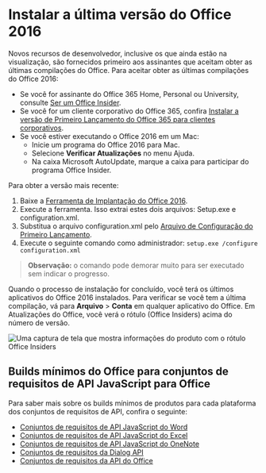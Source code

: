 # <a name="install-the-latest-version-of-office-2016"></a>Instalar a última versão do Office 2016

Novos recursos de desenvolvedor, inclusive os que ainda estão na visualização, são fornecidos primeiro aos assinantes que aceitam obter as últimas compilações do Office. Para aceitar obter as últimas compilações do Office 2016: 

- Se você for assinante do Office 365 Home, Personal ou University, consulte [Ser um Office Insider](https://products.office.com/en-us/office-insider).
- Se você for um cliente corporativo do Office 365, confira [Instalar a versão de Primeiro Lançamento do Office 365 para clientes corporativos](https://support.office.com/en-us/article/Install-the-First-Release-build-for-Office-365-for-business-customers-4dd8ba40-73c0-4468-b778-c7b744d03ead?ui=en-US&rs=en-US&ad=US).
- Se você estiver executando o Office 2016 em um Mac:
    - Inicie um programa do Office 2016 para Mac.
    - Selecione **Verificar Atualizações** no menu Ajuda.
    - Na caixa Microsoft AutoUpdate, marque a caixa para participar do programa Office Insider. 

Para obter a versão mais recente: 

1. Baixe a [Ferramenta de Implantação do Office 2016](https://www.microsoft.com/en-us/download/details.aspx?id=49117). 
2. Execute a ferramenta. Isso extrai estes dois arquivos: Setup.exe e configuration.xml.
3. Substitua o arquivo configuration.xml pelo [Arquivo de Configuração do Primeiro Lançamento](https://raw.githubusercontent.com/OfficeDev/Office-Add-in-Commands-Samples/master/Tools/FirstReleaseConfig/configuration.xml).
4. Execute o seguinte comando como administrador:  `setup.exe /configure configuration.xml` 

>**Observação:** o comando pode demorar muito para ser executado sem indicar o progresso.

Quando o processo de instalação for concluído, você terá os últimos aplicativos do Office 2016 instalados. Para verificar se você tem a última compilação, vá para **Arquivo**  >  **Conta** em qualquer aplicativo do Office. Em Atualizações do Office, você verá o rótulo (Office Insiders) acima do número de versão.

![Uma captura de tela que mostra informações do produto com o rótulo Office Insiders](../../images/officeinsider.PNG)

## <a name="minimum-office-builds-for-office-javascript-api-requirement-sets"></a>Builds mínimos do Office para conjuntos de requisitos de API JavaScript para Office

Para saber mais sobre os builds mínimos de produtos para cada plataforma dos conjuntos de requisitos de API, confira o seguinte:

- [Conjuntos de requisitos de API JavaScript do Word](../../reference/requirement-sets/word-api-requirement-sets.md)
- [Conjuntos de requisitos de API JavaScript do Excel](../../reference/requirement-sets/excel-api-requirement-sets.md)
- [Conjuntos de requisitos de API JavaScript do OneNote](../../reference/requirement-sets/onenote-api-requirement-sets.md)
- [Conjuntos de requisitos da Dialog API](../../reference/requirement-sets/dialog-api-requirement-sets.md)
- [Conjuntos de requisitos da API do Office](../../reference/requirement-sets/office-add-in-requirement-sets.md)

